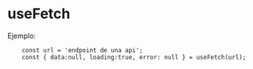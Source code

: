 # useFetch

Ejemplo:


```
    const url = 'endpoint de una api';
    const { data:null, loading:true, error: null } = useFetch(url);

```